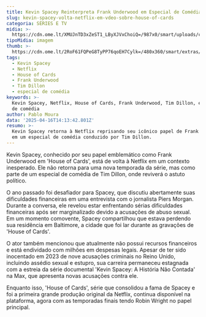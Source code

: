 ```yaml
---
title: Kevin Spacey Reinterpreta Frank Underwood em Especial de Comédia na Netflix
slug: kevin-spacey-volta-netflix-em-vdeo-sobre-house-of-cards
categoria: SÉRIES E TV
midia: >-
  https://cdn.ome.lt/XMUJnTD3xZeST1_LByXJVxChoiQ=/987x0/smart/uploads/conteudo/fotos/OMELETE_CAPA_-_2025-04-16T101304.987.png
tipoMidia: imagem
thumb: >-
  https://cdn.ome.lt/2RoF61FQPeG8TyPP76qoEH7Cylk=/480x360/smart/extras/conteudos/omelete_THUMB_-_2025-04-16T101251.164.png
tags:
  - Kevin Spacey
  - Netflix
  - House of Cards
  - Frank Underwood
  - Tim Dillon
  - especial de comédia
keywords: >-
  Kevin Spacey, Netflix, House of Cards, Frank Underwood, Tim Dillon, especial
  de comédia
author: Pablo Moura
data: '2025-04-16T14:13:42.801Z'
resumo: >-
  Kevin Spacey retorna à Netflix reprisando seu icônico papel de Frank Underwood
  em um especial de comédia conduzido por Tim Dillon.
---
```


Kevin Spacey, conhecido por seu papel emblemático como Frank Underwood em 'House of Cards', está de volta à Netflix em um contexto inesperado. Ele não retorna para uma nova temporada da série, mas como parte de um especial de comédia de Tim Dillon, onde reviverá o astuto político.

<blockquote class="twitter-tweet"><a href="https://twitter.com/user/status/1912139260854968674"></a></blockquote>

O ano passado foi desafiador para Spacey, que discutiu abertamente suas dificuldades financeiras em uma entrevista com o jornalista Piers Morgan. Durante a conversa, ele revelou estar enfrentando sérias dificuldades financeiras após ser marginalizado devido a acusações de abuso sexual. Em um momento comovente, Spacey compartilhou que estava perdendo sua residência em Baltimore, a cidade que foi lar durante as gravações de 'House of Cards'.

O ator também mencionou que atualmente não possui recursos financeiros e está endividado com milhões em despesas legais. Apesar de ter sido inocentado em 2023 de nove acusações criminais no Reino Unido, incluindo assédio sexual e estupro, sua carreira permaneceu estagnada com a estreia da série documental 'Kevin Spacey: A História Não Contada' na Max, que apresenta novas acusações contra ele.

Enquanto isso, 'House of Cards', série que consolidou a fama de Spacey e foi a primeira grande produção original da Netflix, continua disponível na plataforma, agora com as temporadas finais tendo Robin Wright no papel principal.
